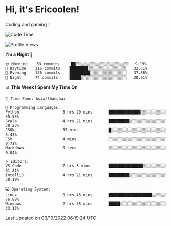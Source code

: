 # Hi, it's Ericoolen!
Coding and gaming！

<!--START_SECTION:waka-->
![Code Time](http://img.shields.io/badge/Code%20Time-411%20hrs%2049%20mins-blue)

![Profile Views](http://img.shields.io/badge/Profile%20Views-1-blue)

**I'm a Night 🦉** 

```text
🌞 Morning    33 commits     ██░░░░░░░░░░░░░░░░░░░░░░░   9.19% 
🌆 Daytime    116 commits    ████████░░░░░░░░░░░░░░░░░   32.31% 
🌃 Evening    136 commits    █████████░░░░░░░░░░░░░░░░   37.88% 
🌙 Night      74 commits     █████░░░░░░░░░░░░░░░░░░░░   20.61%

```


📊 **This Week I Spent My Time On** 

```text
⌚︎ Time Zone: Asia/Shanghai

💬 Programming Languages: 
Python                   6 hrs 20 mins       ██████████████░░░░░░░░░░░   55.55% 
Scala                    4 hrs 21 mins       █████████░░░░░░░░░░░░░░░░   38.23% 
JSON                     37 mins             █░░░░░░░░░░░░░░░░░░░░░░░░   5.43% 
CSV                      4 mins              ░░░░░░░░░░░░░░░░░░░░░░░░░   0.72% 
Markdown                 0 secs              ░░░░░░░░░░░░░░░░░░░░░░░░░   0.04%

🔥 Editors: 
VS Code                  7 hrs 3 mins        ███████████████░░░░░░░░░░   61.81% 
IntelliJ                 4 hrs 21 mins       █████████░░░░░░░░░░░░░░░░   38.19%

💻 Operating System: 
Linux                    8 hrs 46 mins       ███████████████████░░░░░░   76.88% 
Windows                  2 hrs 38 mins       █████░░░░░░░░░░░░░░░░░░░░   23.12%

```


 Last Updated on 03/10/2022 06:19:24 UTC
<!--END_SECTION:waka-->

